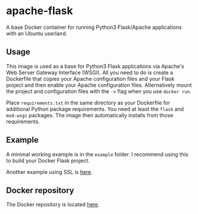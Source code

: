 # apache-flask

A base Docker container for running Python3 Flask/Apache applications
with an Ubuntu userland.

## Usage

This image is used as a base for Python3 Flask applications via
Apache's Web Server Gateway Interface (WSGI). All you need to do is
create a Dockerfile that copies your Apache configuration files and
your Flask project and then enable your Apache configuration files.
Alternatively mount the project and configuration files with the `-v`
flag when you use `docker run`. 

Place `requirements.txt` in the same directory as your Dockerfile for
additional Python package requirements. You need at least the `flask`
and `mod-wsgi` packages. The image then automatically installs from
those requirements. 

## Example

A minimal working example is in the `example` folder. I recommend
using this to build your Docker Flask project.

Another example using SSL is
[here](https://github.com/wesbarnett/movie-ratings/blob/master/Dockerfile).

## Docker repository

The Docker repository is located
[here](https://hub.docker.com/r/wesbarnett/apache-flask/).

